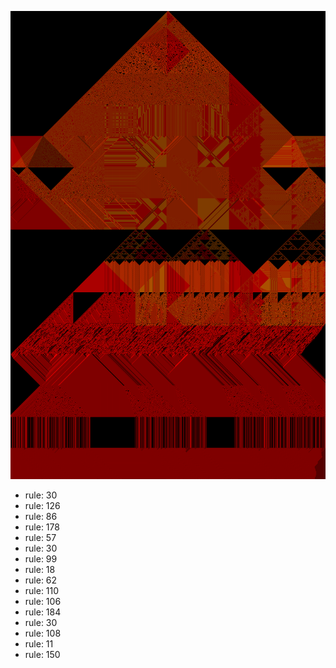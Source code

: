 ![photo](./output.png) 
 * rule: 30
* rule: 126
* rule: 86
* rule: 178
* rule: 57
* rule: 30
* rule: 99
* rule: 18
* rule: 62
* rule: 110
* rule: 106
* rule: 184
* rule: 30
* rule: 108
* rule: 11
* rule: 150
